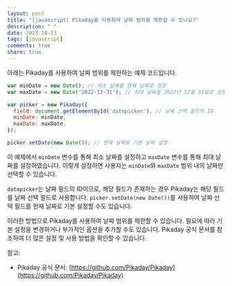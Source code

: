 ```yaml
---
layout: post
title: "[javascript] Pikaday를 사용하여 날짜 범위를 제한할 수 있나요?"
description: " "
date: 2023-10-23
tags: [javascript]
comments: true
share: true
---
```


아래는 Pikaday를 사용하여 날짜 범위를 제한하는 예제 코드입니다.

```javascript
var minDate = new Date(); // 최소 날짜를 현재 날짜로 설정
var maxDate = new Date("2022-12-31"); // 최대 날짜를 2022년 12월 31일로 설정

var picker = new Pikaday({
  field: document.getElementById('datepicker'), // 날짜 선택 필드의 ID
  minDate: minDate,
  maxDate: maxDate,
});

picker.setDate(new Date()); // 현재 날짜로 기본 날짜 설정
```

이 예제에서 `minDate` 변수를 통해 최소 날짜를 설정하고 `maxDate` 변수를 통해 최대 날짜를 설정하였습니다. 이렇게 설정하면 사용자는 `minDate`와 `maxDate` 범위 내의 날짜만 선택할 수 있습니다.

`datepicker`는 날짜 필드의 ID이므로, 해당 필드가 존재하는 경우 Pikaday는 해당 필드를 날짜 선택 필드로 사용합니다. `picker.setDate(new Date())`를 사용하여 날짜 선택 필드를 현재 날짜로 기본 설정할 수도 있습니다.

이러한 방법으로 Pikaday를 사용하여 날짜 범위를 제한할 수 있습니다. 필요에 따라 기본 설정을 변경하거나 부가적인 옵션을 추가할 수도 있습니다. Pikaday 공식 문서를 참조하여 더 많은 설정 및 사용 방법을 확인할 수 있습니다.

참고:
- Pikaday 공식 문서: [https://github.com/Pikaday/Pikaday](https://github.com/Pikaday/Pikaday)